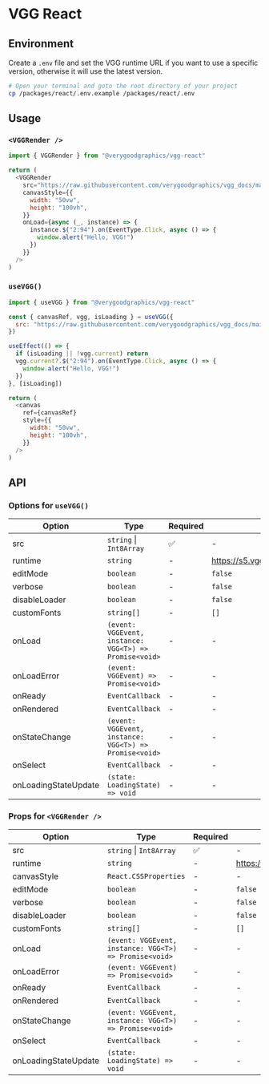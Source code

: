 # VGG React

## Environment

Create a `.env` file and set the VGG runtime URL if you want to use a specific version, otherwise it will use the latest version.

```bash
# Open your terminal and goto the root directory of your project
cp /packages/react/.env.example /packages/react/.env
```

## Usage

### `<VGGRender />`

```js
import { VGGRender } from "@verygoodgraphics/vgg-react"

return (
  <VGGRender
    src="https://raw.githubusercontent.com/verygoodgraphics/vgg_docs/main/static/example/docs__example__vgg_homepage_v1.daruma"
    canvasStyle={{
      width: "50vw",
      height: "100vh",
    }}
    onLoad={async (_, instance) => {
      instance.$("2:94").on(EventType.Click, async () => {
        window.alert("Hello, VGG!")
      })
    }}
  />
)
```

### `useVGG()`

```js
import { useVGG } from "@verygoodgraphics/vgg-react"

const { canvasRef, vgg, isLoading } = useVGG({
  src: "https://raw.githubusercontent.com/verygoodgraphics/vgg_docs/main/static/example/docs__example__vgg_homepage_v1.daruma",
})

useEffect(() => {
  if (isLoading || !vgg.current) return
  vgg.current?.$("2:94").on(EventType.Click, async () => {
    window.alert("Hello, VGG!")
  })
}, [isLoading])

return (
  <canvas
    ref={canvasRef}
    style={{
      width: "50vw",
      height: "100vh",
    }}
  />
)
```

## API

### Options for `useVGG()`

| Option               | Type                                                   | Required | Default                            |
| -------------------- | ------------------------------------------------------ | -------- | ---------------------------------- |
| src                  | `string` \| `Int8Array`                                | ✅       | -                                  |
| runtime              | `string`                                               | -        | https://s5.vgg.cool/runtime/latest |
| editMode             | `boolean`                                              | -        | `false`                            |
| verbose              | `boolean`                                              | -        | `false`                            |
| disableLoader        | `boolean`                                              | -        | `false`                            |
| customFonts          | `string[]`                                             | -        | `[]`                               |
| onLoad               | `(event: VGGEvent, instance: VGG<T>) => Promise<void>` | -        | -                                  |
| onLoadError          | `(event: VGGEvent) => Promise<void>`                   | -        | -                                  |
| onReady              | `EventCallback`                                        | -        | -                                  |
| onRendered           | `EventCallback`                                        | -        | -                                  |
| onStateChange        | `(event: VGGEvent, instance: VGG<T>) => Promise<void>` | -        | -                                  |
| onSelect             | `EventCallback`                                        | -        | -                                  |
| onLoadingStateUpdate | `(state: LoadingState) => void`                        | -        | -                                  |

### Props for `<VGGRender />`

| Option               | Type                                                   | Required | Default                            |
| -------------------- | ------------------------------------------------------ | -------- | ---------------------------------- |
| src                  | `string` \| `Int8Array`                                | ✅       | -                                  |
| runtime              | `string`                                               | -        | https://s5.vgg.cool/runtime/latest |
| canvasStyle          | `React.CSSProperties`                                  | -        | -                                  |
| editMode             | `boolean`                                              | -        | `false`                            |
| verbose              | `boolean`                                              | -        | `false`                            |
| disableLoader        | `boolean`                                              | -        | `false`                            |
| customFonts          | `string[]`                                             | -        | `[]`                               |
| onLoad               | `(event: VGGEvent, instance: VGG<T>) => Promise<void>` | -        | -                                  |
| onLoadError          | `(event: VGGEvent) => Promise<void>`                   | -        | -                                  |
| onReady              | `EventCallback`                                        | -        | -                                  |
| onRendered           | `EventCallback`                                        | -        | -                                  |
| onStateChange        | `(event: VGGEvent, instance: VGG<T>) => Promise<void>` | -        | -                                  |
| onSelect             | `EventCallback`                                        | -        | -                                  |
| onLoadingStateUpdate | `(state: LoadingState) => void`                        | -        | -                                  |
